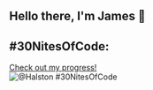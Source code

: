 ## Hello there, I'm James 👋

## #30NitesOfCode:
  [Check out my progress!](https://www.codedex.io/@Halston/30-nites-of-code)  
  ![@Halston #30NitesOfCode](https://www.codedex.io/api/petStatus?user=Halston)
